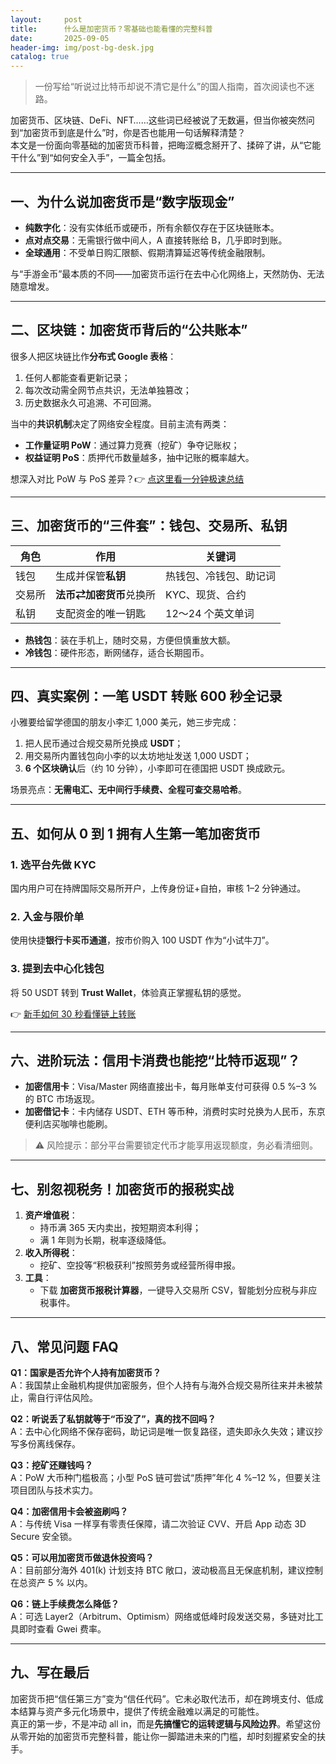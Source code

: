 ```yaml
---
layout:     post
title:      什么是加密货币？零基础也能看懂的完整科普
date:       2025-09-05
header-img: img/post-bg-desk.jpg
catalog: true
---
```


> 一份写给“听说过比特币却说不清它是什么”的国人指南，首次阅读也不迷路。

加密货币、区块链、DeFi、NFT……这些词已经被说了无数遍，但当你被突然问到“加密货币到底是什么”时，你是否也能用一句话解释清楚？  
本文是一份面向零基础的加密货币科普，把晦涩概念掰开了、揉碎了讲，从“它能干什么”到“如何安全入手”，一篇全包括。

---

## 一、为什么说加密货币是“数字版现金”

- **纯数字化**：没有实体纸币或硬币，所有余额仅存在于区块链账本。  
- **点对点交易**：无需银行做中间人，A 直接转账给 B，几乎即时到账。  
- **全球通用**：不受单日购汇限额、假期清算延迟等传统金融限制。  

与“手游金币”最本质的不同——加密货币运行在去中心化网络上，天然防伪、无法随意增发。

---

## 二、区块链：加密货币背后的“公共账本”

很多人把区块链比作**分布式 Google 表格**：

1. 任何人都能查看更新记录；  
2. 每次改动需全网节点共识，无法单独篡改；  
3. 历史数据永久可追溯、不可回溯。  

当中的**共识机制**决定了网络安全程度。目前主流有两类：

- **工作量证明 PoW**：通过算力竞赛（挖矿）争夺记账权；  
- **权益证明 PoS**：质押代币数量越多，抽中记账的概率越大。

想深入对比 PoW 与 PoS 差异？👉 [点这里看一分钟极速总结](https://okxdog.com/)

---

## 三、加密货币的“三件套”：钱包、交易所、私钥

| 角色 | 作用 | 关键词 |
|---|---|---|
| 钱包 | 生成并保管**私钥** | 热钱包、冷钱包、助记词 |
| 交易所 | **法币⇄加密货币**兑换所 | KYC、现货、合约 |
| 私钥 | 支配资金的唯一钥匙 | 12～24 个英文单词 |

- **热钱包**：装在手机上，随时交易，方便但慎重放大额。  
- **冷钱包**：硬件形态，断网储存，适合长期囤币。  

---

## 四、真实案例：一笔 USDT 转账 600 秒全记录

小雅要给留学德国的朋友小李汇 1,000 美元，她三步完成：

1. 把人民币通过合规交易所兑换成 **USDT**；  
2. 用交易所内置钱包向小李的以太坊地址发送 1,000 USDT；  
3. **6 个区块确认**后（约 10 分钟），小李即可在德国把 USDT 换成欧元。  

场景亮点：**无需电汇、无中间行手续费、全程可查交易哈希**。

---

## 五、如何从 0 到 1 拥有人生第一笔加密货币

### 1. 选平台先做 KYC  
国内用户可在持牌国际交易所开户，上传身份证+自拍，审核 1–2 分钟通过。  
### 2. 入金与限价单  
使用快捷**银行卡买币通道**，按市价购入 100 USDT 作为“小试牛刀”。  
### 3. 提到去中心化钱包  
将 50 USDT 转到 **Trust Wallet**，体验真正掌握私钥的感觉。  

👉 [新手如何 30 秒看懂链上转账](https://okxdog.com/)

---

## 六、进阶玩法：信用卡消费也能挖“比特币返现”？

- **加密信用卡**：Visa/Master 网络直接出卡，每月账单支付可获得 0.5 %–3 % 的 BTC 市场返现。  
- **加密借记卡**：卡内储存 USDT、ETH 等币种，消费时实时兑换为人民币，东京便利店买咖啡也能刷。  

> ⚠️ 风险提示：部分平台需要锁定代币才能享用返现额度，务必看清细则。

---

## 七、别忽视税务！加密货币的报税实战

1. **资产增值税**：  
   - 持币满 365 天内卖出，按短期资本利得；  
   - 满 1 年则为长期，税率逐级降低。  
2. **收入所得税**：  
   - 挖矿、空投等“积极获利”按照劳务或经营所得申报。  
3. **工具**：  
   - 下载 **加密货币报税计算器**，一键导入交易所 CSV，智能划分应税与非应税事件。

---

## 八、常见问题 FAQ

**Q1：国家是否允许个人持有加密货币？**  
A：我国禁止金融机构提供加密服务，但个人持有与海外合规交易所往来并未被禁止，需自行评估风险。

**Q2：听说丢了私钥就等于“币没了”，真的找不回吗？**  
A：去中心化网络不保存密码，助记词是唯一恢复路径，遗失即永久失效；建议抄写多份离线保存。

**Q3：挖矿还赚钱吗？**  
A：PoW 大币种门槛极高；小型 PoS 链可尝试“质押”年化 4 %–12 %，但要关注项目团队与技术实力。

**Q4：加密信用卡会被盗刷吗？**  
A：与传统 Visa 一样享有零责任保障，请二次验证 CVV、开启 App 动态 3D Secure 安全锁。

**Q5：可以用加密货币做退休投资吗？**  
A：目前部分海外 401(k) 计划支持 BTC 敞口，波动极高且无保底机制，建议控制在总资产 5 % 以内。

**Q6：链上手续费怎么降低？**  
A：可选 Layer2（Arbitrum、Optimism）网络或低峰时段发送交易，多链对比工具即时查看 Gwei 费率。

---

## 九、写在最后

加密货币把“信任第三方”变为“信任代码”。它未必取代法币，却在跨境支付、低成本结算与资产多元化场景中，提供了传统金融难以满足的可能性。  
真正的第一步，不是冲动 all in，而是**先搞懂它的运转逻辑与风险边界**。希望这份从零开始的加密货币完整科普，能让你一脚踏进未来的门槛，却时刻握紧安全的扶手。